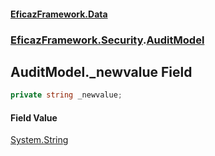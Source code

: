 #### [EficazFramework.Data](EficazFrameworkData.md 'EficazFramework Data')
### [EficazFramework.Security](EficazFrameworkData.md#EficazFramework.Security 'EficazFramework.Security').[AuditModel](EficazFramework.Security/AuditModel.md 'EficazFramework.Security.AuditModel')

## AuditModel._newvalue Field

```csharp
private string _newvalue;
```

#### Field Value
[System.String](https://docs.microsoft.com/en-us/dotnet/api/System.String 'System.String')